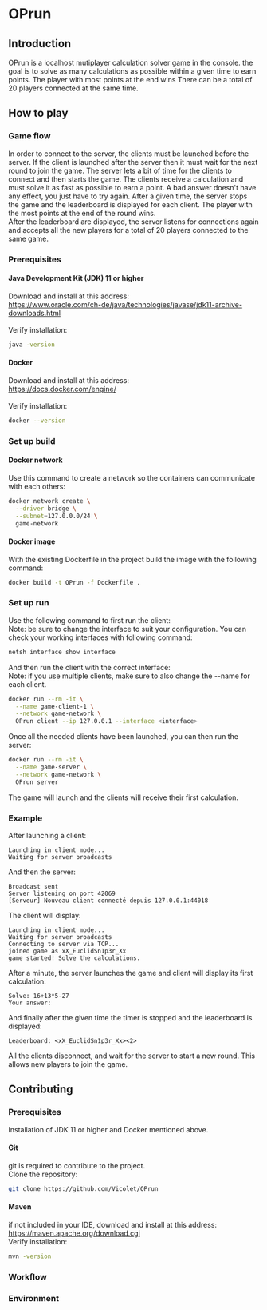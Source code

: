 # OPrun

## Introduction
OPrun is a localhost mutiplayer calculation solver game in the console. the goal is to solve as many calculations as possible within a given time to earn points.
The player with most points at the end wins
There can be a total of 20 players connected at the same time.

## How to play
### Game flow
In order to connect to the server, the clients must be launched before the server. If the client is launched after the server then it must wait for the next round to join the game.
The server lets a bit of time for the clients to connect and then starts the game. The clients receive a calculation and must solve it as fast as possible to earn a point. A bad answer doesn't have any effect, you just have to try again. After a given time, the server stops the game and the leaderboard is displayed for each client. The player with the most points at the end of the round wins. \
After the leaderboard are displayed, the server listens for connections again and accepts all the new players for a total of 20 players connected to the same game.

### Prerequisites
#### Java Development Kit (JDK) 11 or higher
Download and install at this address: \
https://www.oracle.com/ch-de/java/technologies/javase/jdk11-archive-downloads.html \
\
Verify installation:
```bash 
java -version
```

#### Docker
Download and install at this address: \
https://docs.docker.com/engine/ \
\
Verify installation:
```bash
docker --version
```

### Set up build
#### Docker network
Use this command to create a network so the containers can communicate with each others:
```bash
docker network create \
  --driver bridge \
  --subnet=127.0.0.0/24 \
  game-network
```
#### Docker image
With the existing Dockerfile in the project build the image with the following command:
```bash
docker build -t OPrun -f Dockerfile .
```

### Set up run
Use the following command to first run the client:\
Note: be sure to change the interface to suit your configuration. You can check your working interfaces with following command:
```bash
netsh interface show interface
```
And then run the client with the correct interface:\
Note: if you use multiple clients, make sure to also change the --name for each client.
```bash
docker run --rm -it \
  --name game-client-1 \
  --network game-network \
  OPrun client --ip 127.0.0.1 --interface <interface>
```
Once all the needed clients have been launched, you can then run the server:
```bash
docker run --rm -it \
  --name game-server \
  --network game-network \
  OPrun server
```
The game will launch and the clients will receive their first calculation.

### Example
After launching a client:
```code
Launching in client mode...
Waiting for server broadcasts
```
And then the server:
```code
Broadcast sent
Server listening on port 42069
[Serveur] Nouveau client connecté depuis 127.0.0.1:44018
```
The client will display:
```code
Launching in client mode...
Waiting for server broadcasts
Connecting to server via TCP...
joined game as xX_EuclidSn1p3r_Xx
game started! Solve the calculations.
```
After a minute, the server launches the game and client will display its first calculation:
```code
Solve: 16+13*5-27
Your answer:
```
And finally after the given time the timer is stopped and the leaderboard is displayed:
```code
Leaderboard: <xX_EuclidSn1p3r_Xx><2>
```
All the clients disconnect, and wait for the server to start a new round. This allows new players to join the game.

## Contributing
### Prerequisites
Installation of JDK 11 or higher and Docker mentioned above.
#### Git
git is required to contribute to the project.\
Clone the repository: 
```bash
git clone https://github.com/Vicolet/OPrun
```

#### Maven
if not included in your IDE, download and install at this address: \
https://maven.apache.org/download.cgi \
Verify installation:
```bash
mvn -version
```

### Workflow

### Environment





